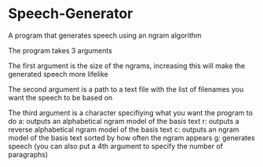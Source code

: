# Speech-Generator
A program that generates speech using an ngram algorithm

The program takes 3 arguments

The first argument is the size of the ngrams, increasing this will make the generated speech more lifelike

The second argument is a path to a text file with the list of filenames you want the speech to be based on

The third argument is a character specifiying what you want the program to do
a: outputs an alphabetical ngram model of the basis text
r: outputs a reverse alphabetical ngram model of the basis text
c: outputs an ngram model of the basis text sorted by how often the ngram appears
g: generates speech (you can also put a 4th argument to specify the number of paragraphs)

